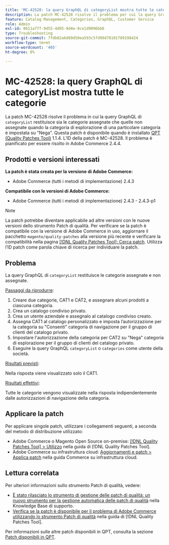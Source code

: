 ```yaml
---
title: 'MC-42528: la query GraphQL di categoryList mostra tutte le categorie'
description: La patch MC-42528 risolve il problema per cui la query GraphQL di "categoryList" restituisce sia le categorie assegnate che quelle non assegnate quando la categoria di navigazione di una particolare categoria è impostata su "Deny". Questa patch è disponibile quando è installato [Quality Patches Tool (QPT)](https://experienceleague.adobe.com/en/docs/commerce-operations/tools/quality-patches-tool/quality-patches-tool-to-self-serve-quality-patches) 1.1.4. L’ID della patch è MC-42528. Il problema è pianificato per essere risolto in Adobe Commerce 2.4.4.
feature: Catalog Management, Categories, GraphQL, Customer Service
role: Admin
exl-id: 0611a7ff-9d55-4d95-9d4e-9ce1d9096bb6
type: Troubleshooting
source-git-commit: 7fdb02a6d89d50ea593c5fd99d78101f89198424
workflow-type: tm+mt
source-wordcount: '465'
ht-degree: 0%

---
```


# MC-42528: la query GraphQL di categoryList mostra tutte le categorie

La patch MC-42528 risolve il problema in cui la query GraphQL di `categoryList` restituisce sia le categorie assegnate che quelle non assegnate quando la categoria di esplorazione di una particolare categoria è impostata su &quot;Nega&quot;. Questa patch è disponibile quando è installato [QPT (Quality Patches Tool)](https://experienceleague.adobe.com/en/docs/commerce-operations/tools/quality-patches-tool/quality-patches-tool-to-self-serve-quality-patches) 1.1.4. L’ID della patch è MC-42528. Il problema è pianificato per essere risolto in Adobe Commerce 2.4.4.

## Prodotti e versioni interessati

**La patch è stata creata per la versione di Adobe Commerce:**

* Adobe Commerce (tutti i metodi di implementazione) 2.4.3

**Compatibile con le versioni di Adobe Commerce:**

* Adobe Commerce (tutti i metodi di implementazione) 2.4.3 - 2.4.3-p1

>[!NOTE]
>
>La patch potrebbe diventare applicabile ad altre versioni con le nuove versioni dello strumento Patch di qualità. Per verificare se la patch è compatibile con la versione di Adobe Commerce in uso, aggiornare il pacchetto `magento/quality-patches` alla versione più recente e verificare la compatibilità nella pagina [[!DNL Quality Patches Tool]: Cerca patch](https://experienceleague.adobe.com/en/docs/commerce-operations/tools/quality-patches-tool/quality-patches-tool-to-self-serve-quality-patches). Utilizza l’ID patch come parola chiave di ricerca per individuare la patch.

## Problema

La query GraphQL di `categoryList` restituisce le categorie assegnate e non assegnate.

<u>Passaggi da riprodurre</u>:

1. Creare due categorie, CAT1 e CAT2, e assegnare alcuni prodotti a ciascuna categoria.
1. Crea un catalogo condiviso privato.
1. Crea un utente aziendale e assegnalo al catalogo condiviso creato.
1. Assegna CAT1 al catalogo personalizzato e imposta l’autorizzazione per la categoria su &quot;Consenti&quot; categoria di navigazione per il gruppo di clienti del catalogo privato.
1. Impostare l&#39;autorizzazione della categoria per CAT2 su &quot;Nega&quot; categoria di esplorazione per il gruppo di clienti del catalogo privato.
1. Eseguire la query GraphQL `categoryList` o `categories` come utente della società.

<u>Risultati previsti</u>:

Nella risposta viene visualizzato solo il CAT1.

<u>Risultati effettivi</u>:

Tutte le categorie vengono visualizzate nella risposta indipendentemente dalle autorizzazioni di navigazione della categoria.

## Applicare la patch

Per applicare singole patch, utilizzare i collegamenti seguenti, a seconda del metodo di distribuzione utilizzato:

* Adobe Commerce o Magento Open Source on-premise: [[!DNL Quality Patches Tool] > Utilizzo](/help/tools/quality-patches-tool/usage.md) nella guida di [!DNL Quality Patches Tool].
* Adobe Commerce su infrastruttura cloud: [Aggiornamenti e patch > Applica patch](https://experienceleague.adobe.com/docs/commerce-cloud-service/user-guide/develop/upgrade/apply-patches.html) nella guida Commerce su infrastruttura cloud.

## Lettura correlata

Per ulteriori informazioni sullo strumento Patch di qualità, vedere:

* [È stato rilasciato lo strumento di gestione delle patch di qualità: un nuovo strumento per la gestione automatica delle patch di qualità](https://experienceleague.adobe.com/en/docs/commerce-operations/tools/quality-patches-tool/quality-patches-tool-to-self-serve-quality-patches) nella Knowledge Base di supporto.
* [Verifica se la patch è disponibile per il problema di Adobe Commerce utilizzando lo strumento Patch di qualità](/help/tools/quality-patches-tool/patches-available-in-qpt/check-patch-for-magento-issue-with-magento-quality-patches.md) nella guida di [!DNL Quality Patches Tool].

Per informazioni sulle altre patch disponibili in QPT, consulta la sezione [Patch disponibili in QPT](https://support.magento.com/hc/en-us/sections/360010506631-Patches-available-in-MQP-tool-).
